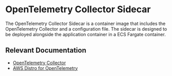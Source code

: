 # OpenTelemetry Collector Sidecar

The OpenTelemetry Collector Sidecar is a container image that includes the OpenTelemetry Collector and a configuration file. The sidecar is designed to be deployed alongside the application container in a ECS Fargate container.

## Relevant Documentation

- [OpenTelemetry Collector](https://opentelemetry.io/docs/collector/configuration/)
- [AWS Distro for OpenTelemetry](https://aws-otel.github.io/docs/setup/ecs)
